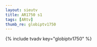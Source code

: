 ```yaml
--- 
layout: sieutv
title: AR1750 s1
tags: [ARtv]
thumb_re: globiptv1750
---
```

{% include tvadv key="globiptv1750" %} 
